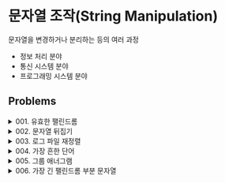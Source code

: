 # 문자열 조작(String Manipulation)
문자열을 변경하거나 분리하는 등의 여러 과정

- 정보 처리 분야
- 통신 시스템 분야
- 프로그래밍 시스템 분야

## Problems

<details>
<summary>001. 유효한 팰린드롬</summary>
<div markdown='1'>

---
1. 리스트로 변환
```python
class Solution:
    def isPalindrome(self, s: str) -> bool:
        alnum = []
        for word in s:
            if word.isalnum():
                alnum.append(word.lower())
        
        if alnum == alnum[::-1]:
            return True
        else:
            return False
```
- ```isalnum()```는 영문자, 숫자 여부를 판별하는 함수
- ```lower()```는 소문자로 변환해주는 함수
- 문자열 슬라이싱 ```alnum[::-1]```
    - 대부분의 문자열 작업은 슬라이싱으로 처리하는 편이 가장 빠르다.

2. Deque 자료형을 이용한 최적화
```python
from collections import deque

class Solution:
    def isPalindrome(self, s: str) -> bool:
        strs: Deque = deque()

        for char in s:
            if char.isalnum():
                strs.append(char.lower())
        
        while len(strs) > 1:
            if strs.popleft() != strs.pop():
                return False
        return True
```
---

</div>
</details>


<details>
<summary>002. 문자열 뒤집기</summary>
<div markdown='1'>

---
1. 투 포인터를 이용한 스왑
```python
class Solution:
    def reverseString(self, s: List[str]) -> None:
        left, right = 0, len(s) - 1
        while left < right:
            s[left], s[right] = s[right], s[left]
            left += 1
            right -= 1
```

2. 파이썬다운 방식
```python
class Solution:
    def reverseString(self, s: List[str]) -> None:
        s.reverse()
```
- ```reverse()```는 리스트에만 제공한다.
- ```s[::-1]```으로 해결할 수 있으나, 이 문제에서는 공간 복잡도를 O(1)로 제한하기 때문에 변수 할당을 처리하는데 다소 제약이 있다.
    - ```s[:] = s[::-1]``` 와 같은 트릭을 사용하면 동작할 수 있다.
---
</div>
</details>


<details>
<summary>003. 로그 파일 재정렬</summary>
<div markdown='1'>

---
1. 람다와 + 연산자를 이용
```python
class Solution:
    def reorderLogFiles(self, logs: List[str]) -> List[str]:
        letters, digits = [], []
        for log in logs:
            if log.split()[1].isdigit():
                digits.append(log)
            else:
                letters.append(log)
        
        # 2개의 키를 람다 표현식으로 정렬
        letters.sort(key=lambda x: (x.split()[1:], x.split()[0]))
        return letters + digits
```
- 문자와 숫자를 구분하거, 숫자는 나중에 그대로 이어 붙인다.
- 문자로그에서 식별자를 제외한 문자열[1:]을 키로 하여 정렬하며, 동일한 경우 후순위로 식별자 [0]을 지정해 정렬되도록, 람다 표현식을 이용해 정렬한다.
---
</div>
</details>


<details>
<summary>004. 가장 흔한 단어</summary>
<div markdown='1'>

---
1. 리스트 컴프리헨션, Counter 객체 사용
```python
import re
from collections import Counter

class Solution:
    def mostCommonWord(self, paragraph: str, banned: List[str]) -> str:
        words = [word for word in re.sub(r'[^\w]', ' ', paragraph).lower().split()
                    if word not in banned]
        counts = Counter(words)

        return counts.most_common(1)[0][0]
```
- [정규표현식](https://wikidocs.net/4308)을 활용하여 데이터 전처리
    - ```\w``` : 단어 문자를 의미
    - ```^``` : not을 의미
---

</div>
</details>


<details>
<summary>005. 그룹 애너그램</summary>
<div markdown='1'>

---
1. 정렬하여 딕셔너리에 추가
```python
from collections import defaultdict

class Solution:
    def groupAnagrams(self, strs: List[str]) -> List[List[str]]:
        anagrams = defaultdict(list)
        for word in strs:
            anagrams[''.join(sorted(word))].append(word)
        return list(anagrams.values())
```
- ```sorted()```를 활용하여 문자열을 정렬하여, 이를 ```''.join()```으로 합쳐 딕셔너리의 키로 활용
- ```sort()```
    - 제자리 정렬(In-place Sort)라고 불린다. 제자리 정렬 알고리즘은 입력을 출력으로 덮어 쓰기 때문에 별도의 추가 공간이 필요하지 않고, 리턴값이 없다. ```sorted()```와 구분하자.
---

</div>
</details>


<details>
<summary>006. 가장 긴 팰린드롬 부분 문자열</summary>
<div markdown='1'>

---
1. 중앙을 중심으로 확장
```python
class Solution:
    def longestPalindrome(self, s: str) -> str:
        # 팰린드롬 판별 및 투 포인터 확장
        def expand(left: int, right: int) -> str:
            while left >= 0 and right < len(s) and s[left] == s[right]:
                left -= 1
                right += 1
            return s[left + 1: right]
        
        # 해당 사항이 없을 때 빠르게 리턴
        if len(s) < 2 or s == s[::-1]:
            return s
        
        result = ''
        # 슬라이딩 윈도우 우측으로 이동
        for i in range(len(s) - 1):
            result = max(result, 
                            expand(i, i + 1),
                            expand(i, i + 2),
                            key=len)
        
        return result
```
- 투 포인터가 중앙을 중심으로 확장하는 형태
    - 투 포인터가 슬라이딩 윈도우처럼 계속 앞으로 전진하면서, 해당 부분의 문자열이 팰린드롬인 경우 멈추고, 점점 확장하는 방식
---

</div>
</details>